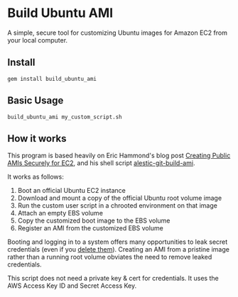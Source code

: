 # Build Ubuntu AMI

A simple, secure tool for customizing Ubuntu images for Amazon EC2 from your local computer.

## Install

    gem install build_ubuntu_ami

## Basic Usage

    build_ubuntu_ami my_custom_script.sh

## How it works

This program is based heavily on Eric Hammond's blog post [Creating Public AMIs Securely for EC2](http://alestic.com/2011/06/ec2-ami-security), and his shell script [alestic-git-build-ami](https://github.com/alestic/alestic-git/blob/master/bin/alestic-git-build-ami).

It works as follows:

1. Boot an official Ubuntu EC2 instance
2. Download and mount a copy of the official Ubuntu root volume image
3. Run the custom user script in a chrooted environment on that image
4. Attach an empty EBS volume
5. Copy the customized boot image to the EBS volume
6. Register an AMI from the customized EBS volume

Booting and logging in to a system offers many opportunities to leak secret credentials (even if you [delete them](http://alestic.com/2009/09/ec2-public-ebs-danger)). Creating an AMI from a pristine image rather than a running root volume obviates the need to remove leaked credentials.

This script does not need a private key & cert for credentials. It uses the AWS Access Key ID and Secret Access Key.
